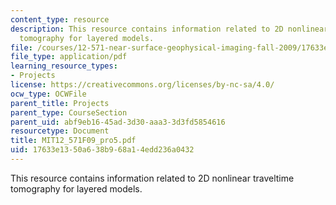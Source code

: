 ```yaml
---
content_type: resource
description: This resource contains information related to 2D nonlinear traveltime
  tomography for layered models.
file: /courses/12-571-near-surface-geophysical-imaging-fall-2009/17633e1350a638b968a14edd236a0432_MIT12_571F09_pro5.pdf
file_type: application/pdf
learning_resource_types:
- Projects
license: https://creativecommons.org/licenses/by-nc-sa/4.0/
ocw_type: OCWFile
parent_title: Projects
parent_type: CourseSection
parent_uid: abf9eb16-45ad-3d30-aaa3-3d3fd5854616
resourcetype: Document
title: MIT12_571F09_pro5.pdf
uid: 17633e13-50a6-38b9-68a1-4edd236a0432
---
```

This resource contains information related to 2D nonlinear traveltime tomography for layered models.